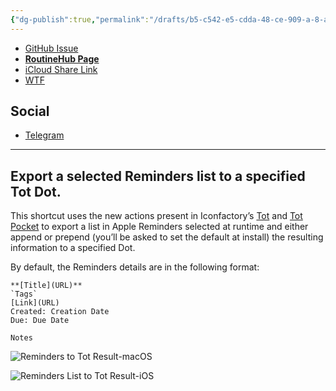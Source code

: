 ```yaml
---
{"dg-publish":true,"permalink":"/drafts/b5-c542-e5-cdda-48-ce-909-a-8-a2-b028-b9368/","dgHomeLink":true,"dgPassFrontmatter":false}
---
```


- [GitHub Issue](https://github.com/extratone/i/issues/177)
- [**RoutineHub Page**](https://routinehub.co/shortcut/11539)
- [iCloud Share Link](https://www.icloud.com/shortcuts/84eaec2a7e794d52a41eb139c172451c)
- [WTF](https://davidblue.wtf/drafts/B5C542E5-CDDA-48CE-909A-8A2B028B9368.html)

## Social

- [Telegram](https://t.me/extratone/10982)

---

## Export a selected Reminders list to a specified Tot Dot.

This shortcut uses the new actions present in Iconfactory’s [Tot](https://apps.apple.com/us/app/tot/id1491071483) and [Tot Pocket](https://apps.apple.com/us/app/tot-pocket/id1498235191) to export a list in Apple Reminders selected at runtime and either append or prepend (you’ll be asked to set the default at install) the resulting information to a specified Dot. 

By default, the Reminders details are in the following format:

```
**[Title](URL)**
`Tags`
[Link](URL)
Created: Creation Date
Due: Due Date

Notes

```

![Reminders to Tot Result-macOS](https://user-images.githubusercontent.com/43663476/162554829-f2f28d61-4c8b-41cb-8d52-536a16dfe572.png)

![Reminders List to Tot Result-iOS](https://user-images.githubusercontent.com/43663476/162556142-fcb415c7-216c-4dc9-ac3e-00a82ab98e54.png)